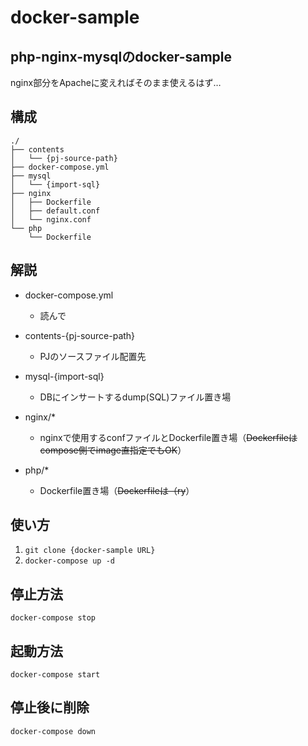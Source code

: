 # docker-sample
## php-nginx-mysqlのdocker-sample
nginx部分をApacheに変えればそのまま使えるはず…

## 構成
    ./
    ├── contents
    │   └── {pj-source-path}
    ├── docker-compose.yml
    ├── mysql
    │   └── {import-sql}
    ├── nginx
    │   ├── Dockerfile
    │   ├── default.conf
    │   └── nginx.conf
    └── php
        └── Dockerfile

## 解説
- docker-compose.yml
    - 読んで

- contents-{pj-source-path}
    - PJのソースファイル配置先

- mysql-{import-sql}
    - DBにインサートするdump(SQL)ファイル置き場

- nginx/*
    - nginxで使用するconfファイルとDockerfile置き場（~~Dockerfileはcompose側でimage直指定でもOK~~）

- php/*
    - Dockerfile置き場（~~Dockerfileは（ry~~）

## 使い方
1. `git clone {docker-sample URL}`
1. `docker-compose up -d`

## 停止方法
    docker-compose stop

## 起動方法
    docker-compose start

## 停止後に削除
    docker-compose down
